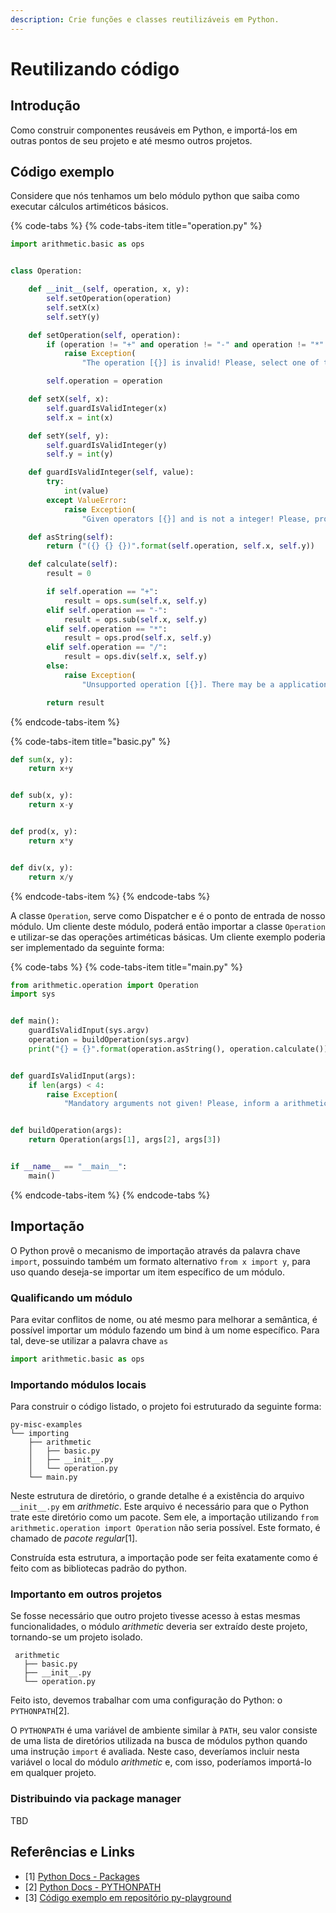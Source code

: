 ```yaml
---
description: Crie funções e classes reutilizáveis em Python.
---
```


# Reutilizando código

## Introdução

Como construir componentes reusáveis em Python, e importá-los em outras pontos de seu projeto e até mesmo outros projetos.

## Código exemplo

Considere que nós tenhamos um belo módulo python que saiba como executar cálculos artiméticos básicos.

{% code-tabs %}
{% code-tabs-item title="operation.py" %}
```python
import arithmetic.basic as ops


class Operation:

    def __init__(self, operation, x, y):
        self.setOperation(operation)
        self.setX(x)
        self.setY(y)

    def setOperation(self, operation):
        if (operation != "+" and operation != "-" and operation != "*" and operation != "/"):
            raise Exception(
                "The operation [{}] is invalid! Please, select one of the supported operations [+, -, *, /]".format(operation))

        self.operation = operation

    def setX(self, x):
        self.guardIsValidInteger(x)
        self.x = int(x)

    def setY(self, y):
        self.guardIsValidInteger(y)
        self.y = int(y)

    def guardIsValidInteger(self, value):
        try:
            int(value)
        except ValueError:
            raise Exception(
                "Given operators [{}] and is not a integer! Please, provide a valid integer input for both operators!".format(value))

    def asString(self):
        return ("({} {} {})".format(self.operation, self.x, self.y))

    def calculate(self):
        result = 0

        if self.operation == "+":
            result = ops.sum(self.x, self.y)
        elif self.operation == "-":
            result = ops.sub(self.x, self.y)
        elif self.operation == "*":
            result = ops.prod(self.x, self.y)
        elif self.operation == "/":
            result = ops.div(self.x, self.y)
        else:
            raise Exception(
                "Unsupported operation [{}]. There may be a application logic error!".format(self.operation))

        return result
```
{% endcode-tabs-item %}

{% code-tabs-item title="basic.py" %}
```python
def sum(x, y):
    return x+y


def sub(x, y):
    return x-y


def prod(x, y):
    return x*y


def div(x, y):
    return x/y
```
{% endcode-tabs-item %}
{% endcode-tabs %}

A classe `Operation`, serve como Dispatcher e é o ponto de entrada de nosso módulo. Um cliente deste módulo, poderá então importar a classe `Operation` e utilizar-se das operações artiméticas básicas. Um cliente exemplo poderia ser implementado da seguinte forma:

{% code-tabs %}
{% code-tabs-item title="main.py" %}
```python
from arithmetic.operation import Operation
import sys


def main():
    guardIsValidInput(sys.argv)
    operation = buildOperation(sys.argv)
    print("{} = {}".format(operation.asString(), operation.calculate()))


def guardIsValidInput(args):
    if len(args) < 4:
        raise Exception(
            "Mandatory arguments not given! Please, inform a arithmetic operation and two operands!")


def buildOperation(args):
    return Operation(args[1], args[2], args[3])


if __name__ == "__main__":
    main()


```
{% endcode-tabs-item %}
{% endcode-tabs %}

## Importação

O Python provê o mecanismo de importação através da palavra chave `import`, possuindo também um formato alternativo `from x import y`, para uso quando deseja-se importar um item específico de um módulo.

### Qualificando um módulo

Para evitar conflitos de nome, ou até mesmo para melhorar a semântica, é possível importar um módulo fazendo um bind à um nome específico. Para tal, deve-se utilizar a palavra chave `as`

```python
import arithmetic.basic as ops 
```

### Importando módulos locais

Para construir o código listado, o projeto foi estruturado da seguinte forma:

```text
py-misc-examples
└── importing
    ├── arithmetic
    │   ├── basic.py
    │   ├── __init__.py
    │   └── operation.py
    └── main.py
```

Neste estrutura de diretório, o grande detalhe é a existência do arquivo `__init__.py` em _arithmetic_. Este arquivo é necessário para que o Python trate este diretório como um pacote. Sem ele, a importação utilizando `from arithmetic.operation import Operation` não seria possível. Este formato, é chamado de _pacote regular_\[1\].

Construída esta estrutura, a importação pode ser feita exatamente como é feito com as bibliotecas padrão do python.

### Importanto em outros projetos

Se fosse necessário que outro projeto tivesse acesso à estas mesmas funcionalidades, o módulo _arithmetic_ deveria ser extraído deste projeto, tornando-se um projeto isolado. 

```text
 arithmetic
   ├── basic.py
   ├── __init__.py
   └── operation.py
```

Feito isto, devemos trabalhar com uma configuração do Python: o `PYTHONPATH`\[2\].

O `PYTHONPATH` é uma variável de ambiente similar à `PATH`, seu valor consiste de uma lista de diretórios utilizada na busca de módulos python quando uma instrução `import` é avaliada. Neste caso, deveríamos incluir nesta variável o local do módulo _arithmetic_ e, com isso, poderíamos importá-lo em qualquer projeto.

### Distribuindo via package manager

TBD

## Referências e Links

* \[1\] [Python Docs - Packages](https://docs.python.org/3/reference/import.html#packages)
* \[2\] [Python Docs - PYTHONPATH](https://docs.python.org/3/using/cmdline.html#envvar-PYTHONPATH)
* \[3\] [Código exemplo em repositório py-playground](https://github.com/Miguel-Fontes/py-playground/tree/master/importing)

